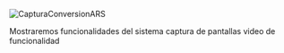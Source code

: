 

![CapturaConversionARS](https://github.com/MatyGonza/Alura_challenge_conversor_de_monedas/assets/137738911/bff80465-775b-401d-ba92-543dffb9af4f)


Mostraremos funcionalidades del sistema
captura de pantallas
video de funcionalidad
